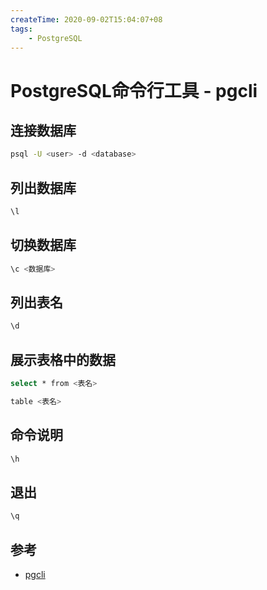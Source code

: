 ```yaml
---
createTime: 2020-09-02T15:04:07+08
tags: 
	- PostgreSQL
---
```


# PostgreSQL命令行工具 - pgcli



## 连接数据库


```sh
psql -U <user> -d <database>
```

## 列出数据库

```sh
\l
```

## 切换数据库

```sh
\c <数据库>
```

## 列出表名

```sh
\d
```

## 展示表格中的数据

```sh
select * from <表名>
```

```sh
table <表名>
```


## 命令说明

```sh
\h
```

## 退出

```sh
\q
```

## 参考

- [pgcli](https://www.pgcli.com/)